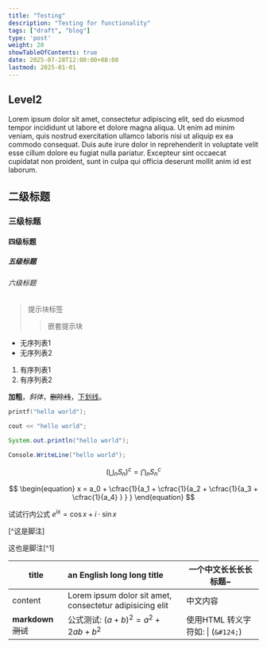 ```yaml
---
title: "Testing"
description: "Testing for functionality"
tags: ["draft", "blog"]
type: 'post'
weight: 20
showTableOfContents: true
date: 2025-07-28T12:00:00+08:00
lastmod: 2025-01-01
---
```


## Level2

Lorem ipsum dolor sit amet, consectetur adipiscing elit, sed do eiusmod tempor incididunt ut labore et dolore magna aliqua. Ut enim ad minim veniam, quis nostrud exercitation ullamco laboris nisi ut aliquip ex ea commodo consequat. Duis aute irure dolor in reprehenderit in voluptate velit esse cillum dolore eu fugiat nulla pariatur. Excepteur sint occaecat cupidatat non proident, sunt in culpa qui officia deserunt mollit anim id est laborum.

## 二级标题

### 三级标题

#### 四级标题

##### 五级标题

###### 六级标题

> 提示块标签
>
>> 嵌套提示块
>>

- 无序列表1
- 无序列表2

1. 有序列表1
2. 有序列表2

__加粗__，*斜体*，~~删除线~~，<u>下划线</u>。


```c++
printf("hello world");
```

```c++
cout << "hello world";
```

```java
System.out.println("hello world");
```

```csharp
Console.WriteLine("hello world");
```

$$
(\bigcup_{n}S_{n}) ^{c} =\bigcap_{n}S^{c}_{n}
$$

$$
\begin{equation}
  x = a_0 + \cfrac{1}{a_1 
          + \cfrac{1}{a_2 
          + \cfrac{1}{a_3 + \cfrac{1}{a_4} } } }
\end{equation}
$$

试试行内公式 $e^{ix} = \cos x + i \cdot \sin x$

[^这是脚注]

这也是脚注[^1]

| title                | an English long long title                               | 一个中文长长长长标题~                  |
| -------------------- | :------------------------------------------------------- | -------------------------------------- |
| content              | Lorem ipsum dolor sit amet, consectetur adipisicing elit | 中文内容                               |
| **markdown**~~测试~~ | 公式测试: $(a+b)^2=a^2+2ab+b^2$                          | 使用HTML 转义字符如: &#124; (`&#124;`) |


